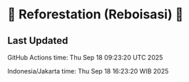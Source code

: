
# 🌳 Reforestation (Reboisasi) 🌲

## Last Updated

GitHub Actions time: Thu Sep 18 09:23:20 UTC 2025

Indonesia/Jakarta time: Thu Sep 18 16:23:20 WIB 2025
